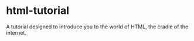 # html-tutorial
A tutorial designed to introduce you to the world of HTML, the cradle of the internet.

